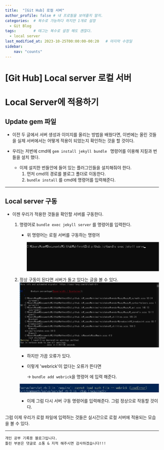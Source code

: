 ```yaml
---
title:  "[Git Hub] 로컬 서버"
author_profile: false # 내 프로필을 보여줄지 말지.
categories:  # 복수로 가능하다 하지만 1개로 설정
  - Git Blog
tags:        # 태그는 복수로 설정 해도 괜찮다.
  - local server 
last_modified_at: 2023-10-25T00:00:00-00:20   # 마지막 수정일
sidebar: 
    nav: "counts"
---
```


# [Git Hub] Local server 로컬 서버
# Local Server에 적용하기

  

  

  

## Update gem 파일

- 이전 두 글에서 서버 생성과 이미지를 올리는 방법을 배웠다면, 이번에는 올린 것들을 실제 서버에서는 어떻게 적용이 되었는지 확인하는 것을 할 것이다.

  

- 우리는 저번에 cmd에 ```gem install jekyll bundle ```   명령어를 이용해 지킬과 번들을 설치 했다.
  - 이제 설치한 번들안에 들어 있는 플러그인들을 설치해줘야 한다.
    1. 먼저 cmd의 경로를 블로그 폴더로 이동한다.
    2.  ```bundle install``` 를  cmd에 명령어를 입력해준다.



  

  

---

  

  

## Local server 구동

- 이젠 우리가 적용한 것들을 확인할 서버를 구동한다.

  1. 명령어로 ```bundle exec jekyll server```  를 명령어를 입력한다.

     - 위 명령어는 로컬 서버를 구동하는 명령어

       ![image-20231025173825171](/images/2023-10-25-local-server/image-20231025173825171.png)
     

  2. 정상 구동이 된다면 서버가 돌고 있다는 글을 볼 수 있다.
     ![image-20231025174005058](/images/2023-10-25-local-server/image-20231025174005058.png)

       

       

     - 하지만 가끔 오류가 있다.

     - 이렇게  'webrick'이 없다는 오류가 뜬다면

       -> ```bundle add webrick```을 명령어 에 입력 해준다.

      ![image-20231025174005058](/images/2023-10-25-local-server/image-20231025174127355.png)

     - 이제 그럼  다시 서버 구동 명령어를 입력해준다. 그럼 정상으로 작동할 것이다.

  

  



그럼 이제 우리가 로컬 파일에 입력하는 것들은 실시간으로 로컬 서버에 적용되는 모습을 볼 수 있다.

---

```
개인 공부 기록용 블로그입니다.
틀린 부분은 댓글로 소통 & 지적 해주시면 감사하겠습니다!!!
```
